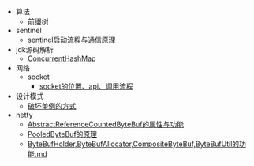 * 算法
  * [前缀树](算法/前缀树.md)
* sentinel
  * [sentinel启动流程与通信原理](sentinel/sentinel启动流程与通信原理.md)
* jdk源码解析
  * [ConcurrentHashMap](jdk源码解析/ConcurrentHashMap.md)
* 网络
  * socket
    * [socket的位置、api、调用流程](网络/socket/socket的位置、api、调用流程.md)
* 设计模式
  * [破坏单例的方式](设计模式/破坏单例的方式.md)
* netty
  * [AbstractReferenceCountedByteBuf的属性与功能](netty/AbstractReferenceCountedByteBuf的属性与功能.md)
  * [PooledByteBuf的原理](netty/PooledByteBuf的原理.md)
  * [ByteBufHolder,ByteBufAllocator,CompositeByteBuf,ByteBufUtil的功能.md](netty/ByteBufHolder,ByteBufAllocator,CompositeByteBuf,ByteBufUtil的功能.md)